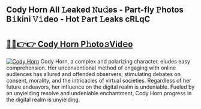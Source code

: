 ## Cody Horn All 𝙻eaked 𝙽u𝚍es - Part-fIy 𝙿hotos B𝚒kini 𝚅𝚒deo - Hot 𝙿art 𝙻eaks cRLqC

# <h2><a href="http://ld18x1v.urlbe.top/?page=Cody+Horn">🔗🔗👉👉 Cody Horn P𝚑oto𝚜Vid𝚎o</a></h2>

[![Cody Horn](https://i.imgur.com/eBuTRDB.gif)](http://ld18x1v.urlbe.top/?page=Cody+Horn)
Cody Horn, a complex and polarizing character, eludes easy comprehension. Her unconventional method of engaging with online audiences has allured and offended observers, stimulating debates on consent, morality, and the intricacies of virtual societies. Regardless of her future endeavors, her influence on the digital realm is undeniable. Fueled by an unyielding resolve and undeniable enchantment, Cody Horn progress in the digital realm is unyielding.
